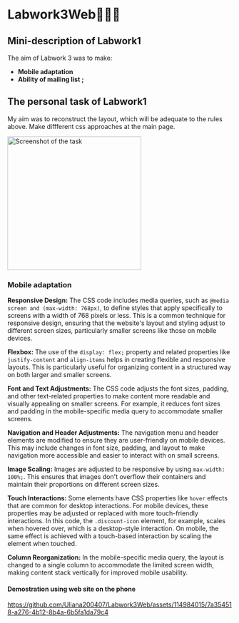 # Labwork3Web👩🏽‍💻
## Mini-description of Labwork1
The aim of Labwork 3 was to make:
- **Mobile adaptation**
- **Ability of mailing list ;**

## The personal task of Labwork1
My aim was to reconstruct the layout, which will be adequate to the rules above. Make diffferent css approaches at the main page.
<p align="left">
  <img src="https://i.imgur.com/yAlXNlF.png" alt="Screenshot of the task" width="300" />
</p>

### Mobile adaptation
**Responsive Design:** The CSS code includes media queries, such as `@media screen and (max-width: 768px)`, to define styles that apply specifically to screens with a width of 768 pixels or less. This is a common technique for responsive design, ensuring that the website's layout and styling adjust to different screen sizes, particularly smaller screens like those on mobile devices.

**Flexbox:** The use of the `display: flex;` property and related properties like `justify-content` and `align-items` helps in creating flexible and responsive layouts. This is particularly useful for organizing content in a structured way on both larger and smaller screens.

**Font and Text Adjustments:** The CSS code adjusts the font sizes, padding, and other text-related properties to make content more readable and visually appealing on smaller screens. For example, it reduces font sizes and padding in the mobile-specific media query to accommodate smaller screens.

**Navigation and Header Adjustments:** The navigation menu and header elements are modified to ensure they are user-friendly on mobile devices. This may include changes in font size, padding, and layout to make navigation more accessible and easier to interact with on small screens.

**Image Scaling:** Images are adjusted to be responsive by using `max-width: 100%;`. This ensures that images don't overflow their containers and maintain their proportions on different screen sizes.

**Touch Interactions:** Some elements have CSS properties like `hover` effects that are common for desktop interactions. For mobile devices, these properties may be adjusted or replaced with more touch-friendly interactions. In this code, the `.discount-icon` element, for example, scales when hovered over, which is a desktop-style interaction. On mobile, the same effect is achieved with a touch-based interaction by scaling the element when touched.

**Column Reorganization:** In the mobile-specific media query, the layout is changed to a single column to accommodate the limited screen width, making content stack vertically for improved mobile usability.
#### Demostration using web site on the phone


https://github.com/Uliana200407/Labwork3Web/assets/114984015/7a354518-a276-4b12-8b4a-6b5fa1da79c4

